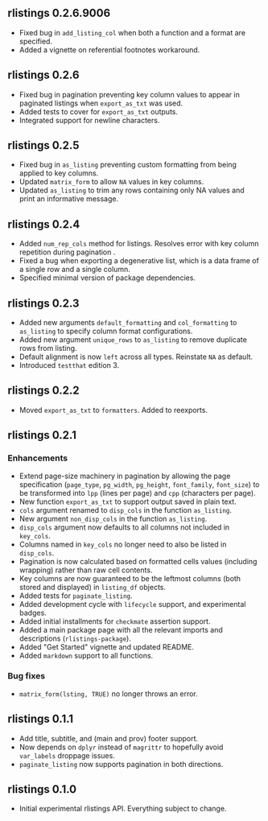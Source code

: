 ## rlistings 0.2.6.9006
* Fixed bug in `add_listing_col` when both a function and a format are specified.
* Added a vignette on referential footnotes workaround.

## rlistings 0.2.6
* Fixed bug in pagination preventing key column values to appear in paginated listings when `export_as_txt` was used.
* Added tests to cover for `export_as_txt` outputs.
* Integrated support for newline characters.

## rlistings 0.2.5
 * Fixed bug in `as_listing` preventing custom formatting from being applied to key columns.
 * Updated `matrix_form` to allow `NA` values in key columns.
 * Updated `as_listing` to trim any rows containing only NA values and print an informative message.

## rlistings 0.2.4
 * Added `num_rep_cols` method for listings. Resolves error with key column repetition during pagination .
 * Fixed a bug when exporting a degenerative list, which is a data frame of a single row and a single column.
 * Specified minimal version of package dependencies.

## rlistings 0.2.3
 * Added new arguments `default_formatting` and `col_formatting` to `as_listing` to specify column format configurations.
 * Added new argument `unique_rows` to `as_listing` to remove duplicate rows from listing.
 * Default alignment is now `left` across all types. Reinstate `NA` as default.
 * Introduced `testthat` edition 3.

## rlistings 0.2.2
 * Moved `export_as_txt` to `formatters`. Added to reexports. 

## rlistings 0.2.1

### Enhancements
 * Extend page-size machinery in pagination by allowing the page specification (`page_type`, `pg_width`,
   `pg_height`, `font_family`, `font_size`) to be transformed into `lpp` (lines per page) and `cpp` (characters per page).
 * New function `export_as_txt` to support output saved in plain text.
 * `cols` argument renamed to `disp_cols` in the function `as_listing`.
 * New argument `non_disp_cols` in the function `as_listing`.
 * `disp_cols` argument now defaults to all columns not included in `key_cols`.
 * Columns named in `key_cols` no longer need to also be listed in `disp_cols`.
 * Pagination is now calculated based on formatted cells values (including wrapping) rather than raw cell contents.
 * Key columns are now guaranteed to be the leftmost columns (both stored and displayed) in `listing_df` objects.
 * Added tests for `paginate_listing`.
 * Added development cycle with `lifecycle` support, and experimental badges.
 * Added initial installments for `checkmate` assertion support.
 * Added a main package page with all the relevant imports and descriptions (`rlistings-package`).
 * Added "Get Started" vignette and updated README.
 * Added `markdown` support to all functions.

### Bug fixes
 * `matrix_form(lsting, TRUE)` no longer throws an error.

## rlistings 0.1.1
 * Add title, subtitle, and (main and prov) footer support.
 * Now depends on `dplyr` instead of `magrittr` to hopefully avoid `var_labels` droppage issues.
 * `paginate_listing` now supports pagination in both directions.

## rlistings 0.1.0
 * Initial experimental rlistings API. Everything subject to change.
